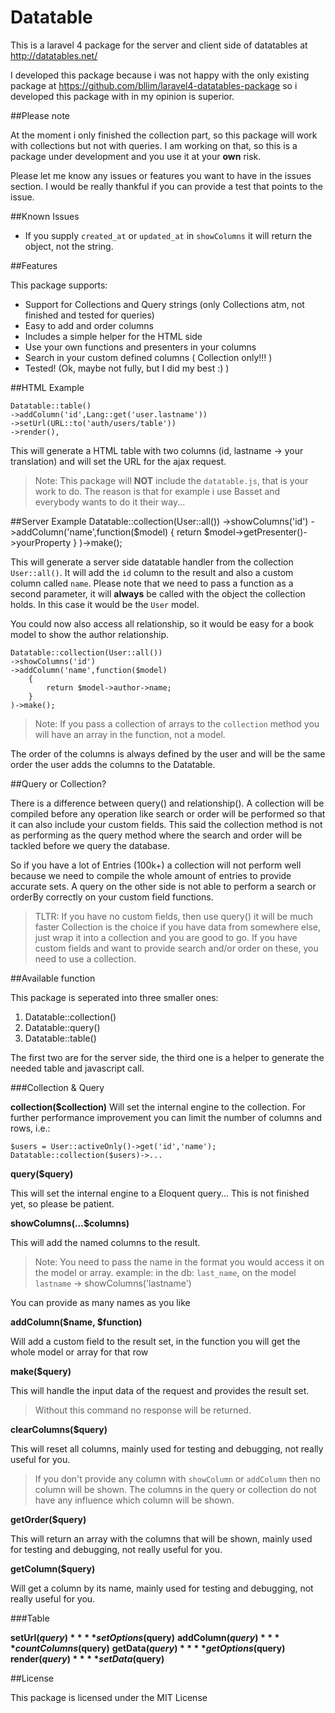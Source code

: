 Datatable
=========

This is a laravel 4 package for the server and client side of datatables at http://datatables.net/

I developed this package because i was not happy with the only existing package at https://github.com/bllim/laravel4-datatables-package
so i developed this package with in my opinion is superior.

##Please note

At the moment i only finished the collection part, so this package will work with collections but not with queries.
I am working on that, so this is a package under development and you use it at your **own** risk.

Please let me know any issues or features you want to have in the issues section.
I would be really thankful if you can provide a test that points to the issue.

##Known Issues

* If you supply `created_at` or `updated_at` in `showColumns` it will return the object, not the string.

##Features

This package supports:

*   Support for Collections and Query strings (only Collections atm, not finished and tested for queries)
*   Easy to add and order columns
*   Includes a simple helper for the HTML side
*   Use your own functions and presenters in your columns
*   Search in your custom defined columns ( Collection only!!! )
*   Tested! (Ok, maybe not fully, but I did my best :) )

##HTML Example

	Datatable::table()
    ->addColumn('id',Lang::get('user.lastname'))
	->setUrl(URL::to('auth/users/table'))
    ->render(),

This will generate a HTML table with two columns (id, lastname -> your translation) and will set the URL for the ajax request.

>   Note: This package will **NOT** include the `datatable.js`, that is your work to do.
>   The reason is that for example i use Basset and everybody wants to do it their way...

##Server Example
	Datatable::collection(User::all())
    ->showColumns('id')
    ->addColumn('name',function($model)
        {
            return $model->getPresenter()->yourProperty
        }
    )->make();

This will generate a server side datatable handler from the collection `User::all()`.
It will add the `id` column to the result and also a custom column called `name`.
Please note that we need to pass a function as a second parameter, it will **always** be called
with the object the collection holds. In this case it would be the `User` model.

You could now also access all relationship, so it would be easy for a book model to show the author relationship.

	Datatable::collection(User::all())
    ->showColumns('id')
    ->addColumn('name',function($model)
        {
            return $model->author->name;
        }
    )->make();

>   Note: If you pass a collection of arrays to the `collection` method you will have an array in the function, not a model.

The order of the columns is always defined by the user and will be the same order the user adds the columns to the Datatable.

##Query or Collection?

There is a difference between query() and relationship().
A collection will be compiled before any operation like search or order will be performed so that it can also include your custom fields.
This said the collection method is not as performing as the query method where the search and order will be tackled before we query the database.

So if you have a lot of Entries (100k+) a collection will not perform well because we need to compile the whole amount of entries to provide accurate sets.
A query on the other side is not able to perform a search or orderBy correctly on your custom field functions.

>   TLTR: If you have no custom fields, then use query() it will be much faster
>   Collection is the choice if you have data from somewhere else, just wrap it into a collection and you are good to go.
>   If you have custom fields and want to provide search and/or order on these, you need to use a collection.

##Available function

This package is seperated into three smaller ones:

1.  Datatable::collection()
2.  Datatable::query()
3.  Datatable::table()

The first two are for the server side, the third one is a helper to generate the needed table and javascript call.

###Collection & Query

**collection($collection)**
Will set the internal engine to the collection.
For further performance improvement you can limit the number of columns and rows, i.e.:

	$users = User::activeOnly()->get('id','name');
	Datatable::collection($users)->...

**query($query)**

This will set the internal engine to a Eloquent query...
This is not finished yet, so please be patient.

**showColumns(...$columns)**

This will add the named columns to the result.
>   Note: You need to pass the name in the format you would access it on the model or array.
>   example: in the db: `last_name`, on the model `lastname` -> showColumns('lastname')

You can provide as many names as you like

**addColumn($name, $function)**

Will add a custom field to the result set, in the function you will get the whole model or array for that row

**make($query)**

This will handle the input data of the request and provides the result set.
> Without this command no response will be returned.

**clearColumns($query)**

This will reset all columns, mainly used for testing and debugging, not really useful for you.
>   If you don't provide any column with `showColumn` or `addColumn` then no column will be shown.
>   The columns in the query or collection do not have any influence which column will be shown.

**getOrder($query)**

This will return an array with the columns that will be shown, mainly used for testing and debugging, not really useful for you.

**getColumn($query)**

Will get a column by its name, mainly used for testing and debugging, not really useful for you.

###Table

**setUrl($query)**
**setOptions($query)**
**addColumn($query)**
**countColumns($query)**
**getData($query)**
**getOptions($query)**
**render($query)**
**setData($query)**

##License

This package is licensed under the MIT License
